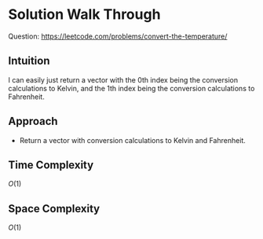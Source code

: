 # Solution Walk Through
Question: https://leetcode.com/problems/convert-the-temperature/

## Intuition
I can easily just return a vector with the 0th index being the conversion calculations to Kelvin, and the 1th index being the conversion calculations to Fahrenheit.

## Approach
- Return a vector with conversion calculations to Kelvin and Fahrenheit.

## Time Complexity
$O(1)$

## Space Complexity
$O(1)$